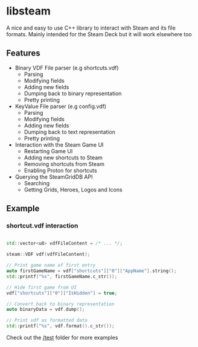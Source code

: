 # libsteam

A nice and easy to use C++ library to interact with Steam and its file formats. Mainly intended for the Steam Deck but it will work elsewhere too

## Features
- Binary VDF File parser (e.g shortcuts.vdf)
  - Parsing
  - Modifying fields
  - Adding new fields
  - Dumping back to binary representation
  - Pretty printing
- KeyValue File parser (e.g config.vdf)
  - Parsing
  - Modifying fields
  - Adding new fields
  - Dumping back to text representation
  - Pretty printing
- Interaction with the Steam Game UI
  - Restarting Game UI
  - Adding new shortcuts to Steam
  - Removing shortcuts from Steam
  - Enabling Proton for shortcuts
- Querying the SteamGridDB API
  - Searching
  - Getting Grids, Heroes, Logos and Icons

## Example

### shortcut.vdf interaction
```cpp

std::vector<u8> vdfFileContent = /* ... */;

steam::VDF vdf(vdfFileContent);

// Print game name of first entry
auto firstGameName = vdf["shortcuts"]["0"]["AppName"].string();
std::printf("%s", firstGameName.c_str());

// Hide first game from UI
vdf["shortcuts"]["0"]["IsHidden"] = true;

// Convert back to binary representation
auto binaryData = vdf.dump();

// Print vdf as formatted data
std::printf("%s", vdf.format().c_str());
```

Check out the [/test](/test) folder for more examples